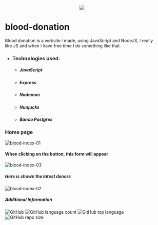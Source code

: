 <p align="center">
  <img src="https://user-images.githubusercontent.com/62667424/79057631-c0550980-7c39-11ea-8994-c615441883f4.png">
</p>

# blood-donation

Blood donation is a website I made, using JavaScript and NodeJS, I really like JS and when I have free time I do something like that.

* ### Technologies used.
  * ##### JavaScript
  * ##### Express
  * ##### Nodemon
  * ##### Nunjucks
  * ##### Banco Postgres


### Home page
![blood-index-01](https://user-images.githubusercontent.com/62667424/79022390-2c5d4200-7b54-11ea-8544-c7807f4f7180.PNG)

#### When clicking on the button, this form will appear
![blood-index-03](https://user-images.githubusercontent.com/62667424/79022388-2c5d4200-7b54-11ea-9acd-602061bf6eb4.PNG)

##### Here is shown the latest donors
![blood-index-02](https://user-images.githubusercontent.com/62667424/79022386-2b2c1500-7b54-11ea-867e-be4f27a2a0af.PNG)

##### Additional Information
![GitHub](https://img.shields.io/github/license/Ias4g/blood-donation)
![GitHub language count](https://img.shields.io/github/languages/count/Ias4g/blood-donation)
![GitHub top language](https://img.shields.io/github/languages/top/Ias4g/blood-donation)
![GitHub repo size](https://img.shields.io/github/repo-size/Ias4g/blood-donation)
</p>
